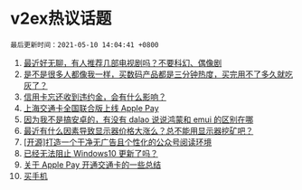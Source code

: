 # v2ex热议话题

`最后更新时间：2021-05-10 14:04:41 +0800`

1. [最近好无聊，有人推荐几部电视剧吗？不要科幻、偶像剧](https://www.v2ex.com/t/775887)
1. [是不是很多人都像我一样，买数码产品都是三分钟热度，买完用不了多久就吃灰了？](https://www.v2ex.com/t/775928)
1. [信用卡忘还收到违约金，会有什么影响？](https://www.v2ex.com/t/775816)
1. [上海交通卡全国联合版上线 Apple Pay](https://www.v2ex.com/t/775902)
1. [因为我不是搞安卓的，有没有 dalao 说说鸿蒙和 emui 的区别在哪](https://www.v2ex.com/t/775918)
1. [最近有什么因素导致显示器价格大涨么？总不能用显示器挖矿吧？](https://www.v2ex.com/t/775857)
1. [[开源]打造一个干净无广告且个性化的公众号阅读环境](https://www.v2ex.com/t/775908)
1. [已经无法阻止 Windows10 更新了吗？](https://www.v2ex.com/t/775933)
1. [关于 Apple Pay 开通交通卡的一些总结](https://www.v2ex.com/t/775834)
1. [买手机](https://www.v2ex.com/t/775855)

